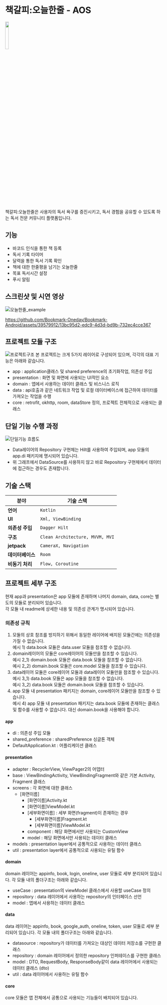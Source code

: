 # 책갈피:오늘한줄 - AOS
<p>
<img width="15%" src="https://github.com/Bookmark-Oneday/Bookmark-Android/assets/39579912/e1a74894-d601-4ba9-ab04-9de6c3dfb3ef"/>
</p>
책갈피:오늘한줄은 사용자의 독서 욕구를 증진시키고, 독서 경험을 공유할 수 있도록 하는 독서 전문 커뮤니티 플랫폼입니다.

## 기능
- 바코드 인식을 통한 책 등록
- 독서 기록 타이머
- 달력을 통한 독서 기록 확인
- 책에 대한 한줄평을 남기는 오늘한줄
- 목표 독서시간 설정
- 푸시 알림

## 스크린샷 및 시연 영상
![오늘한줄_example](https://github.com/Bookmark-Oneday/Bookmark-Android/assets/39579912/1e17e887-8e44-435f-875a-fa3be4a285b3)

https://github.com/Bookmark-Oneday/Bookmark-Android/assets/39579912/13bc95d2-edc9-4d3d-bd9b-732ec4cce367

## 프로젝트 모듈 구조
![프로젝트구조](https://github.com/Bookmark-Oneday/Bookmark-Android/assets/39579912/8444a75d-ced1-4848-b665-e61fc0d0f769)
본 프로젝트는 크게 5가지 레이어로 구성되어 있으며, 각각의 대표 기능은 아래와 같습니다.
- app : application클래스 및 shared preference의 초기화작업, 의존성 주입
- presentation : 화면 및 화면에 사용되는 UI적인 요소
- domain : 앱에서 사용하는 데이터 클래스 및 비스니스 로직
- data : api호출과 같은 네트워크 작업 및 로컬 데이터베이스에 접근하여 데이터를 가져오는 작업을 수행
- core : retrofit, okhttp, room, dataStore 정의, 프로젝트 전체적으로 사용되는 클래스

## 단일 기능 수행 과정
![단일기능 흐름도](https://github.com/Bookmark-Oneday/Bookmark-Android/assets/39579912/eb8b2861-4cd3-4760-ad99-1ddf642d1e2a)
- Data레이어의 Repository 구현체는 Hilt를 사용하여 주입되며, app 모듈의 app.di 패키지에 명시되어 있습니다.
- 위 그래프에서 DataSource를 사용하지 않고 바로 Repository 구현체에서 데이터에 접근하는 경우도 존재합니다.

## 기술 스택

| 분야          | 기술 스택                                           |
|---------------|-----------------------------------------------------|
| **언어**  | `Kotlin`                                           |
| **UI** | `Xml, ViewBinding`                                          |
| **의존성 주입** | `Dagger Hilt`                                          |
| **구조** | `Clean Architecture, MVVM, MVI`              |
| **jetpack** | `CameraX, Navigation`              |
| **데이터베이스** | `Room`              |
| **비동기 처리** | `Flow, Coroutine`              |

## 프로젝트 세부 구조
현재 app과 presentation은 app 모듈에 존재하며 나머지 domain, data, core는 별도의 모듈로 분리되어 있습니다.  
각 모듈 내 readme에 상세한 내용 및 의존성 관계가 명시되어 있습니다.

### 의존성 규칙
1. 모둘의 상호 참조를 방지하기 위해서 동일한 레이어에 배치된 모듈간에는 의존성을 가질 수 없습니다.  
  예시 1) data.book 모듈은 data.user 모듈을 참조할 수 없습니다.
2. domain레이어의 모듈은 core레이어의 모듈만을 참조할 수 있습니다.  
  예시 2_1) domain.book 모듈은 data.book 모듈을 참조할 수 없습니다.  
  예시 2_2) domain.book 모듈은 core.model 모듈을 참조할 수 있습니다.
3. data레이어 모듈은 core레이어 모듈과 data레이어 모듈만을 참조할 수 있습니다.  
  예시 3_1) data.book 모듈은 app 모듈을 참조할 수 없습니다.  
  예시 3_2) data.book 모듈은 domain.book 모듈을 참조할 수 있습니다.
4. app 모듈 내 presentation 패키지는 domain, core레이어 모듈만을 참조할 수 있습니다.  
  예시 4) app 모듈 내 presentation 패키지는 data.book 모듈에 존재하는 클래스 및 함수를 사용할 수 없습니다. 대신 domain.book을 사용해야 합니다.

#### app
- di : 의존성 주입 모듈
- shared_preference : sharedPreference 싱글톤 객체
- DefaultApplication.kt : 어플리케이션 클래스

#### presentation
- adapter : RecyclerView, ViewPager2의 어뎁터
- base : ViewBindingActivity, ViewBindingFragment와 같은 기본 Activity, Fragment 클래스
- screens : 각 화면에 대한 클래스
  - [화면이름]
    - [화면이름]Activity.kt
    - [화면이름]ViewModel.kt
    - [세부화면이름] : 세부 화면(fragment)이 존재하는 경우
      - [세부화면이름]Fragment.kt
      - [세부화면이름]ViewModel.kt
    - component : 해당 화면에서만 사용되는 CustomView
    - model : 해당 화면에서만 사용되는 데이터 클래스
- models : presentation layer에서 공통적으로 사용하는 데이터 클래스
- util : presentation layer에서 공통적으로 사용되는 유틸 함수

#### domain
domain 레이어는 appinfo, book, login, oneline, user 모듈로 세부 분리되어 있습니다.
각 모듈 내의 폴더구조는 아래와 같습니다.
- useCase : presentation의 viewModel 클래스에서 사용할 useCase 정의
- repository : data 레이어에서 사용하는 repository의 인터페이스 선언
- model : 앱에서 사용하는 데이터 클래스

#### data
data 레이어는 appinfo, book, google_auth, oneline, token, user 모듈로 세부 분리되어 있습니다.
각 모듈 내의 폴더구조는 아래와 같습니다.
- datasource : repository가 데이터를 가져오는 대상인 데이터 저장소를 구현한 클래스
- repository : domain 레이어에서 정의한 repository 인퍼테이스를 구현한 클래스
- model : DTO, RequestBody, ResponseBody같이 data 레이어에서 사용되는 데이터 클래스 (dto)
- util : data 레이어에서 사용하는 유틸 함수

#### core
core 모듈은 앱 전체에서 공통으로 사용되는 기능들이 배치되어 있습니다.
